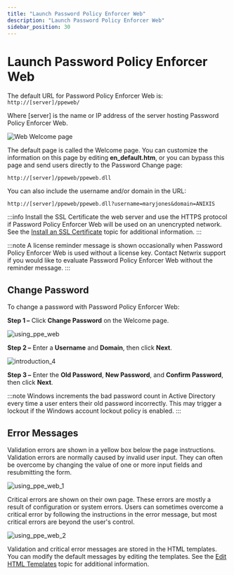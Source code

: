 ```yaml
---
title: "Launch Password Policy Enforcer Web"
description: "Launch Password Policy Enforcer Web"
sidebar_position: 30
---
```


# Launch Password Policy Enforcer Web

The default URL for Password Policy Enforcer Web is: `http://[server]/ppeweb/`

Where [server] is the name or IP address of the server hosting Password Policy Enforcer Web.

![Web Welcome page](/images/passwordpolicyenforcer/11.0/web/webwelcome.webp)

The default page is called the Welcome page. You can customize the information on this page by
editing **en_default.htm**, or you can bypass this page and send users directly to the Password
Change page:

`http://[server]/ppeweb/ppeweb.dll`

You can also include the username and/or domain in the URL:

`http://[server]/ppeweb/ppeweb.dll?username=maryjones&domain=ANIXIS`

:::info
Install the SSL Certificate the web server and use the HTTPS protocol if Password
Policy Enforcer Web will be used on an unencrypted network. See the
[Install an SSL Certificate](/docs/passwordpolicyenforcer/11.0/web-overview/securing_web.md) topic for additional
information.
:::


:::note
A license reminder message is shown occasionally when Password Policy Enforcer Web is used
without a license key. Contact Netwrix support if you would like to evaluate Password Policy
Enforcer Web without the reminder message.
:::


## Change Password

To change a password with Password Policy Enforcer Web:

**Step 1 –** Click **Change Password** on the Welcome page.

![using_ppe_web](/images/passwordpolicyenforcer/11.0/web/using_ppe_web.webp)

**Step 2 –** Enter a **Username** and **Domain**, then click **Next**.

![introduction_4](/images/passwordpolicyenforcer/11.0/web/introduction_4.webp)

**Step 3 –** Enter the **Old Password**, **New Password**, and **Confirm Password**, then click
**Next**.

:::note
Windows increments the bad password count in Active Directory every time a user enters
their old password incorrectly. This may trigger a lockout if the Windows account lockout policy is
enabled.
:::


## Error Messages

Validation errors are shown in a yellow box below the page instructions. Validation errors are
normally caused by invalid user input. They can often be overcome by changing the value of one or
more input fields and resubmitting the form.

![using_ppe_web_1](/images/passwordpolicyenforcer/11.0/web/using_ppe_web_1.webp)

Critical errors are shown on their own page. These errors are mostly a result of configuration or
system errors. Users can sometimes overcome a critical error by following the instructions in the
error message, but most critical errors are beyond the user's control.

![using_ppe_web_2](/images/passwordpolicyenforcer/11.0/web/using_ppe_web_2.webp)

Validation and critical error messages are stored in the HTML templates. You can modify the default
messages by editing the templates. See the [Edit HTML Templates](/docs/passwordpolicyenforcer/11.0/web-overview/editing_html_templates.md) topic
for additional information.
